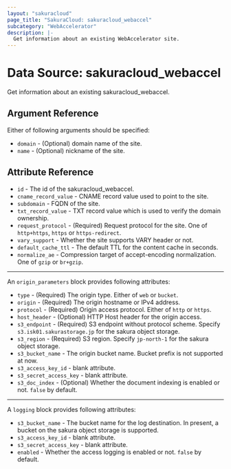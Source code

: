 ```yaml
---
layout: "sakuracloud"
page_title: "SakuraCloud: sakuracloud_webaccel"
subcategory: "WebAccelerator"
description: |-
  Get information about an existing WebAccelerator site.
---
```


# Data Source: sakuracloud_webaccel

Get information about an existing sakuracloud_webaccel.

## Argument Reference

Either of following arguments should be specified:

* `domain` - (Optional) domain name of the site.
* `name` - (Optional) nickname of the site.

## Attribute Reference

* `id` - The id of the sakuracloud_webaccel.
* `cname_record_value` - CNAME record value used to point to the site.
* `subdomain` - FQDN of the site.
* `txt_record_value` - TXT record value which is used to verify the domain ownership.
* `request_protocol` - (Required) Request protocol for the site. One of `http+https`, `https` or `https-redirect`.
* `vary_support` - Whether the site supports VARY header or not.
* `default_cache_ttl` - The default TTL for the content cache in seconds.
* `normalize_ae` - Compression target of accept-encoding normalization. One of `gzip` or `br+gzip`.

---

An `origin_parameters` block provides following attributes:

* `type` - (Required) The origin type. Either of `web` or `bucket`.
* `origin` - (Required) The origin hostname or IPv4 address.
* `protocol` - (Required) Origin access protocol. Either of `http` or `https`.
* `host_header` - (Optional) HTTP Host header for the origin access.
* `s3_endpoint` - (Required) S3 endpoint without protocol scheme. Specify `s3.isk01.sakurastorage.jp` for the sakura object storage.
* `s3_region` - (Required) S3 region. Specify `jp-north-1` for the sakura object storage.
* `s3_bucket_name` - The origin bucket name. Bucket prefix is not supported at now.
* `s3_access_key_id` - blank attribute.
* `s3_secret_access_key` - blank attribute.
* `s3_doc_index` - (Optional) Whether the document indexing is enabled or not. `false` by default.

---

A `logging` block provides following attributes:

* `s3_bucket_name` - The bucket name for the log destination. In present, a bucket on the sakura object storage is supported.
* `s3_access_key_id` - blank attribute.
* `s3_secret_access_key` - blank attribute.
* `enabled` - Whether the access logging is enabled or not. `false` by default.
